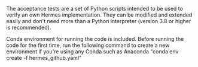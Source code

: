 The acceptance tests are a set of Python scripts intended to be used
to verify an own Hermes implementation. They can be modified and
extended easily and don't need more than a Python interpreter
(version 3.8 or higher is recommended).

Conda environment for running the code is included. Before running the code for the first time, run the following command to create a new environment if you're using any Conda such as Anaconda
"conda env create -f hermes_github.yaml"